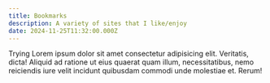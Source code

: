 ```yaml
---
title: Bookmarks
description: A variety of sites that I like/enjoy
date: 2024-11-25T11:32:00.000Z
---
```


Trying Lorem ipsum dolor sit amet consectetur adipisicing elit. Veritatis, dicta! Aliquid ad ratione ut eius quaerat quam illum, necessitatibus, nemo reiciendis iure velit incidunt quibusdam commodi unde molestiae et. Rerum!
